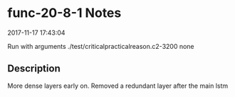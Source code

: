 # func-20-8-1 Notes

2017-11-17 17:43:04

Run with arguments ./test/criticalpracticalreason.c2-3200 none

## Description
More dense layers early on. Removed a redundant layer after the main lstm

